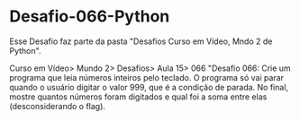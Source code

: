 # Desafio-066-Python
Esse Desafio faz parte da pasta "Desafios Curso em Vídeo, Mndo 2 de Python".

Curso em Vídeo> Mundo 2> Desafios> Aula 15> 066 
"Desafio 066: Crie um programa que leia números inteiros pelo teclado.
O programa só vai parar quando o usuário digitar o valor 999, que é a 
condição de parada. No final, mostre quantos números foram digitados e 
qual foi a soma entre elas (desconsiderando o flag).
